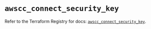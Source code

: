 # `awscc_connect_security_key`

Refer to the Terraform Registry for docs: [`awscc_connect_security_key`](https://registry.terraform.io/providers/hashicorp/awscc/0.70.0/docs/resources/connect_security_key).

